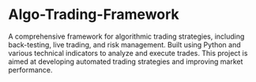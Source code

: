 # Algo-Trading-Framework
A comprehensive framework for algorithmic trading strategies, including back-testing, live trading, and risk management. Built using Python and various technical indicators to analyze and execute trades. This project is aimed at developing automated trading strategies and improving market performance.
